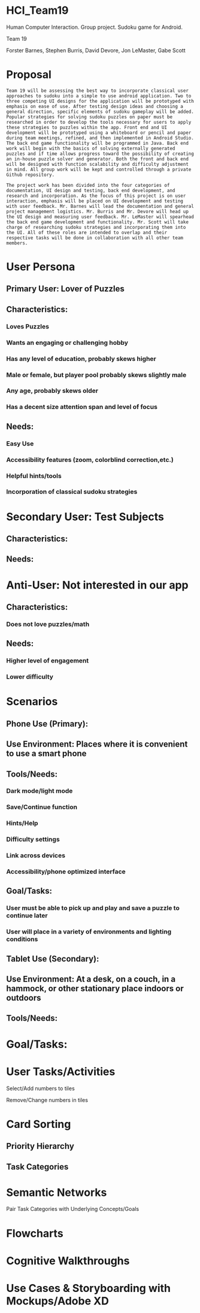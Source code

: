 # HCI_Team19
Human Computer Interaction. Group project. Sudoku game for Android. 

Team 19

Forster Barnes, Stephen Burris, David Devore, Jon LeMaster, Gabe Scott

# Proposal

	Team 19 will be assessing the best way to incorporate classical user approaches to sudoku into a simple to use android application. Two to three competing UI designs for the application will be prototyped with emphasis on ease of use. After testing design ideas and choosing a general direction, specific elements of sudoku gameplay will be added. Popular strategies for solving sudoku puzzles on paper must be researched in order to develop the tools necessary for users to apply these strategies to puzzles within the app. Front end and UI development will be prototyped using a whiteboard or pencil and paper during team meetings, refined, and then implemented in Android Studio. The back end game functionality will be programmed in Java. Back end work will begin with the basics of solving externally generated puzzles and if time allows progress toward the possibility of creating an in-house puzzle solver and generator. Both the front and back end will be designed with function scalability and difficulty adjustment in mind. All group work will be kept and controlled through a private Github repository.
	
	The project work has been divided into the four categories of documentation, UI design and testing, back end development, and research and incorporation. As the focus of this project is on user interaction, emphasis will be placed on UI development and testing with user feedback. Mr. Barnes will lead the documentation and general project management logistics. Mr. Burris and Mr. Devore will head up the UI design and measuring user feedback. Mr. LeMaster will spearhead the back end game development and functionality. Mr. Scott will take charge of researching sudoku strategies and incorporating them into the UI. All of these roles are intended to overlap and their respective tasks will be done in collaboration with all other team members.


# User Persona
## Primary User: 		Lover of Puzzles
##	Characteristics: 
### Loves Puzzles
### Wants an engaging or challenging hobby
### Has any level of education, probably skews higher
### Male or female, but player pool probably skews slightly male
### Any age, probably skews older
### Has a decent size attention span and level of focus
## 	Needs: 
### Easy Use
### Accessibility features (zoom, colorblind correction,etc.)
### Helpful hints/tools
### Incorporation of classical sudoku strategies

# Secondary User: 	Test Subjects
##	Characteristics:
	
##	Needs: 
	
# Anti-User: 	Not interested in our app
##	Characteristics:
### Does not love puzzles/math
##	Needs:
### Higher level of engagement
### Lower difficulty

# Scenarios
## Phone Use (Primary): 
##	Use Environment: Places where it is convenient to use a smart phone
##	Tools/Needs:
### Dark mode/light mode
### Save/Continue function
### Hints/Help
### Difficulty settings
### Link across devices
### Accessibility/phone optimized interface
## Goal/Tasks: 
### User must be able to pick up and play and save a puzzle to continue later
### User will place in a variety of environments and lighting conditions
	
## Tablet Use (Secondary):
##	Use Environment: At a desk, on a couch, in a hammock, or other stationary place indoors or outdoors
##	Tools/Needs:


# Goal/Tasks: 



# User Tasks/Activities

Select/Add numbers to tiles

Remove/Change numbers in tiles

# Card Sorting
## Priority Hierarchy

## Task Categories

# Semantic Networks
Pair Task Categories with Underlying Concepts/Goals

# Flowcharts

# Cognitive Walkthroughs

# Use Cases & Storyboarding with Mockups/Adobe XD


